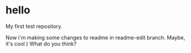 # hello
My first test repository.

Now i'm making some changes to readme in readme-edit branch. Maybe, it's cool )
What do you think?
